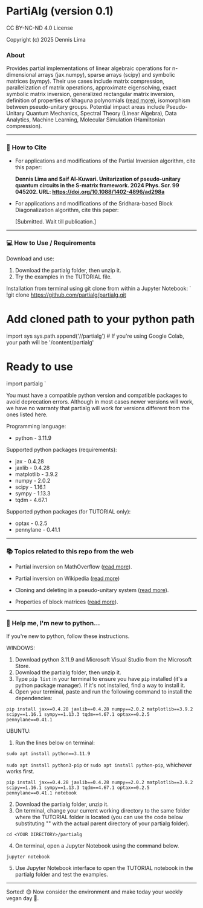 # PartiAlg (version 0.1)

CC BY-NC-ND 4.0 License

Copyright (c) 2025 Dennis Lima

### **About**
Provides partial implementations of linear algebraic operations for n-dimensional arrays (jax.numpy), sparse arrays (scipy) and symbolic matrices (sympy). Their use cases include matrix compression, parallelization of matrix operations, approximate eigensolving, exact symbolic matrix inversion, generalized rectangular matrix inversion, definition of properties of khaguna polynomials (<a href="https://www.jstor.org/stable/224869">read more</a>), isomorphism between pseudo-unitary groups. Potential impact areas include Pseudo-Unitary Quantum Mechanics, Spectral Theory (Linear Algebra), Data Analytics, Machine Learning, Molecular Simulation (Hamiltonian compression).

---
### 💬 **How to Cite**
- For applications and modifications of the Partial Inversion algorithm, cite this paper:
  
  **Dennis Lima and Saif Al-Kuwari. Unitarization of pseudo-unitary quantum circuits in the S-matrix framework. 2024 Phys. Scr. 99 045202. URL: https://doi.org/10.1088/1402-4896/ad298a**

- For applications and modifications of the Sridhara-based Block Diagonalization algorithm, cite this paper:

  [Submitted. Wait till publication.]

---
### 💻 **How to Use / Requirements**
Download and use:
1. Download the partialg folder, then unzip it.
2. Try the examples in the TUTORIAL file.


Installation from terminal using git clone from within a Jupyter Notebook:
`
!git clone https://github.com/partialg/partialg.git

# Add cloned path to your python path
import sys
sys.path.append('/<CLONED DIRECTORY>/partialg')    # If you're using Google Colab, your path will be '/content/partialg'

# Ready to use
import partialg
`

You must have a compatible python version and compatible packages to avoid deprecation errors. Although in most cases newer versions will work, we have no warranty that partialg will work for versions different from the ones listed here.

Programming language:
- python - 3.11.9

Supported python packages (requirements):
- jax - 0.4.28
- jaxlib - 0.4.28
- matplotlib - 3.9.2
- numpy - 2.0.2
- scipy - 1.16.1
- sympy - 1.13.3
- tqdm - 4.67.1 

Supported python packages (for TUTORIAL only):
- optax - 0.2.5
- pennylane - 0.41.1

---
### 📚 **Topics related to this repo from the web**

- Partial inversion on MathOverflow (<a href="https://mathoverflow.net/questions/186026/partial-inverse-of-a-matrix-or-does-it-have-its-own-name/477652#477652">read more</a>).

- Partial inversion on Wikipedia (<a href="https://en.wikipedia.org/wiki/Partial_inverse_of_a_matrix">read more</a>)

- Cloning and deleting in a pseudo-unitary system (<a href="https://link.springer.com/article/10.1007/s11467-021-1063-z">read more</a>).

- Properties of block matrices (<a href="https://en.wikipedia.org/wiki/Block_matrix">read more</a>).

---
### 🥲 **Help me, I'm new to python...**

If you're new to python, follow these instructions.

WINDOWS:
1. Download python 3.11.9 and Microsoft Visual Studio from the Microsoft Store.
2. Download the partialg folder, then unzip it.
3. Type `pip list` in your terminal to ensure you have `pip` installed (it's a python package manager). If it's not installed, find a way to install it.
4. Open your terminal, paste and run the following command to install the dependencies:

`
pip install jax==0.4.28 jaxlib==0.4.28 numpy==2.0.2 matplotlib==3.9.2 scipy==1.16.1 sympy==1.13.3 tqdm==4.67.1 optax==0.2.5 pennylane==0.41.1
`


UBUNTU:

1. Run the lines below on terminal:

`sudo apt install python==3.11.9`

`sudo apt install python3-pip` or `sudo apt install python-pip`, whichever works first.

`
pip install jax==0.4.28 jaxlib==0.4.28 numpy==2.0.2 matplotlib==3.9.2 scipy==1.16.1 sympy==1.13.3 tqdm==4.67.1 optax==0.2.5 pennylane==0.41.1 notebook
`

2. Download the partialg folder, unzip it.
3. On terminal, change your current working directory to the same folder where the TUTORIAL folder is located (you can use the code below substituting "<YOUR DIRECTORY>" with the actual parent directory of your partialg folder). 

`cd <YOUR DIRECTORY>/partialg`

4. On terminal, open a Jupyter Notebook using the command below.

`jupyter notebook`

5. Use Jupyter Notebook interface to open the TUTORIAL notebook in the partialg folder and test the examples.

---
Sorted! 😊 Now consider the environment and make today your weekly vegan day 🌟.

